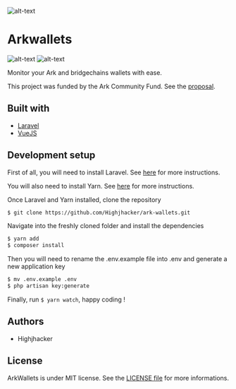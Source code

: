 ![alt-text](https://arkcommunity.fund/media-kit/funded/banner.png)

# Arkwallets

![alt-text](https://img.shields.io/github/last-commit/thegoldenhorde/arkvatar-ts?style=for-the-badge)
![alt-text](https://img.shields.io/github/license/highjhacker/ark-wallets?style=for-the-badge)

Monitor your Ark and bridgechains wallets with ease.

This project was funded by the Ark Community Fund. See the [proposal](https://arkcommunity.fund/proposal/wallets-monitor).

## Built with

- [Laravel](https://laravel.com/)
- [VueJS](https://vuejs.org/)

## Development setup

First of all, you will need to install Laravel. See [here](https://laravel.com/docs/5.7/installation) for more instructions.

You will also need to install Yarn. See [here](https://yarnpkg.com/lang/en/docs/install/) for more instructions.

Once Laravel and Yarn installed, clone the repository

```bash
$ git clone https://github.com/Highjhacker/ark-wallets.git
```

Navigate into the freshly cloned folder and install the dependencies

```bash
$ yarn add
$ composer install
```

Then you will need to rename  the .env.example file into .env and generate a new application key 

```bash
$ mv .env.example .env
$ php artisan key:generate
```

Finally, run `$ yarn watch`, happy coding !

## Authors

- Highjhacker

## License

ArkWallets is under MIT license. See the [LICENSE file](https://github.com/Highjhacker/ark-wallets/blob/master/LICENSE) for more informations.
